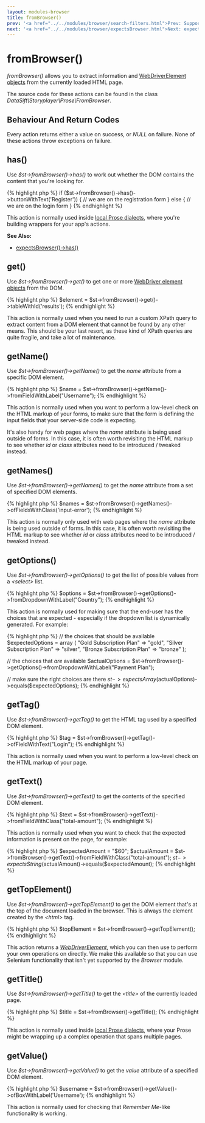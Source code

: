 ```yaml
---
layout: modules-browser
title: fromBrowser()
prev: '<a href="../../modules/browser/search-filters.html">Prev: Supported Search Filters</a>'
next: '<a href="../../modules/browser/expectsBrowser.html">Next: expectsBrowser()</a>'
---
```


# fromBrowser()

_fromBrowser()_ allows you to extract information and [WebDriverElement objects](webdriver.html) from the currently loaded HTML page.

The source code for these actions can be found in the class _DataSift\Storyplayer\Prose\FromBrowser_.

## Behaviour And Return Codes

Every action returns either a value on success, or _NULL_ on failure.  None of these actions throw exceptions on failure.

## has()

Use _$st->fromBrowser()->has()_ to work out whether the DOM contains the content that you're looking for.

{% highlight php %}
if ($st->fromBrowser()->has()->buttonWithText('Register')) {
	// we are on the registration form
}
else {
	// we are on the login form
}
{% endhighlight %}

This action is normally used inside [local Prose dialects](../../prose/local-dialects.html), where you're building wrappers for your app's actions.

__See Also:__

* [expectsBrowser()->has()](expectsBrowser.html#has)

## get()

Use _$st->fromBrowser()->get()_ to get one or more [WebDriver element objects](webdriver.html#webdriver_elements) from the DOM.

{% highlight php %}
$element = $st->fromBrowser()->get()->tableWithId('results');
{% endhighlight %}

This action is normally used when you need to run a custom XPath query to extract content from a DOM element that cannot be found by any other means.  This should be your last resort, as these kind of XPath queries are quite fragile, and take a lot of maintenance.

## getName()

Use _$st->fromBrowser()->getName()_ to get the _name_ attribute from a specific DOM element.

{% highlight php %}
$name = $st->fromBrowser()->getName()->fromFieldWithLabel("Username");
{% endhighlight %}

This action is normally used when you want to perform a low-level check on the HTML markup of your forms, to make sure that the form is defining the input fields that your server-side code is expecting.

It's also handy for web pages where the _name_ attribute is being used outside of forms.  In this case, it is often worth revisiting the HTML markup to see whether _id_ or _class_ attributes need to be introduced / tweaked instead.

## getNames()

Use _$st->fromBrowser()->getNames()_ to get the _name_ attribute from a set of specified DOM elements.

{% highlight php %}
$names = $st->fromBrowser()->getNames()->ofFieldsWithClass('input-error');
{% endhighlight %}

This action is normally only used with web pages where the _name_ attribute is being used outside of forms.  In this case, it is often worth revisiting the HTML markup to see whether _id_ or _class_ attributes need to be introduced / tweaked instead.

## getOptions()

Use _$st->fromBrowser()->getOptions()_ to get the list of possible values from a _&lt;select&gt;_ list.

{% highlight php %}
$options = $st->fromBrowser()->getOptions()->fromDropdownWithLabel("Country");
{% endhighlight %}

This action is normally used for making sure that the end-user has the choices that are expected - especially if the dropdown list is dynamically generated.  For example:

{% highlight php %}
// the choices that should be available
$expectedOptions = array (
	"Gold Subscription Plan" => "gold",
	"Silver Subscription Plan" => "silver",
	"Bronze Subscription Plan" => "bronze"
);

// the choices that *are* available
$actualOptions = $st->fromBrowser()->getOptions()->fromDropdownWithLabel("Payment Plan");

// make sure the right choices are there
$st->expectsArray($actualOptions)->equals($expectedOptions);
{% endhighlight %}

## getTag()

Use _$st->fromBrowser()->getTag()_ to get the HTML tag used by a specified DOM element.

{% highlight php %}
$tag = $st->fromBrowser()->getTag()->ofFieldWithText("Login");
{% endhighlight %}

This action is normally used when you want to perform a low-level check on the HTML markup of your page.

## getText()

Use _$st->fromBrowser()->getText()_ to get the contents of the specified DOM element.

{% highlight php %}
$text = $st->fromBrowser()->getText()->fromFieldWithClass("total-amount");
{% endhighlight %}

This action is normally used when you want to check that the expected information is present on the page, for example:

{% highlight php %}
$expectedAmount = "$60";
$actualAmount = $st->fromBrowser()->getText()->fromFieldWithClass("total-amount");
$st->expectsString($actualAmount)->equals($expectedAmount);
{% endhighlight %}

## getTopElement()

Use _$st->fromBrowser()->getTopElement()_ to get the DOM element that's at the top of the document loaded in the browser.  This is always the element created by the _&lt;html&gt;_ tag.

{% highlight php %}
$topElement = $st->fromBrowser()->getTopElement();
{% endhighlight %}

This action returns a _[WebDriverElement](webdriver.html)_, which you can then use to perform your own operations on directly.  We make this available so that you can use Selenium functionality that isn't yet supported by the _Browser_ module.

## getTitle()

Use _$st->fromBrowser()->getTitle()_ to get the _&lt;title&gt;_ of the currently loaded page.

{% highlight php %}
$title = $st->fromBrowser()->getTitle();
{% endhighlight %}

This action is normally used inside [local Prose dialects](../../prose/local-dialects.html), where your Prose might be wrapping up a complex operation that spans multiple pages.

## getValue()

Use _$st->fromBrowser()->getValue()_ to get the _value_ attribute of a specified DOM element.

{% highlight php %}
$username = $st->fromBrowser()->getValue()->ofBoxWithLabel('Username');
{% endhighlight %}

This action is normally used for checking that _Remember Me_-like functionality is working.